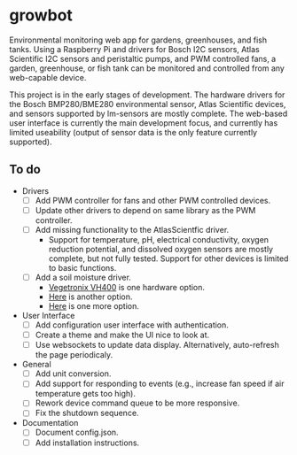 # growbot
Environmental monitoring web app for gardens, greenhouses, and fish tanks. Using a
Raspberry Pi and drivers for Bosch I2C sensors, Atlas Scientific I2C sensors and
peristaltic pumps, and PWM controlled fans, a garden, greenhouse, or fish tank can
be monitored and controlled from any web-capable device.

This project is in the early stages of development. The hardware drivers for the
Bosch BMP280/BME280 environmental sensor, Atlas Scientific devices, and sensors
supported by lm-sensors are mostly complete. The web-based user interface is
currently the main development focus, and currently has limited useability (output
of sensor data is the only feature currently supported).

## To do
* Drivers
    - [ ] Add PWM controller for fans and other PWM controlled devices.
    - [ ] Update other drivers to depend on same library as the PWM controller.
    - [ ] Add missing functionality to the AtlasScientfic driver.
        * Support for temperature, pH, electrical conductivity, oxygen reduction
          potential, and dissolved oxygen sensors are mostly complete, but not
          fully tested. Support for other devices is limited to basic functions.
    - [ ] Add a soil moisture driver.
        * [Vegetronix VH400](https://www.vegetronix.com/Products/VH400/) is one
          hardware option.
        * [Here](https://www.instructables.com/Soil-Moisture-Sensor-Raspberry-Pi/)
          is another option.
        * [Here](https://www.adafruit.com/product/4026) is one more option.
* User Interface
    - [ ] Add configuration user interface with authentication.
    - [ ] Create a theme and make the UI nice to look at.
    - [ ] Use websockets to update data display. Alternatively, auto-refresh the
          page periodicaly.
* General
    - [ ] Add unit conversion.
    - [ ] Add support for responding to events (e.g., increase fan speed if air
      temperature gets too high).
    - [ ] Rework device command queue to be more responsive.
    - [ ] Fix the shutdown sequence.
* Documentation
    - [ ] Document config.json.
    - [ ] Add installation instructions.
